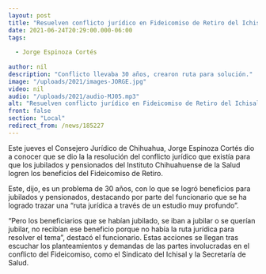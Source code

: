 ```yaml
---
layout: post
title: "Resuelven conflicto jurídico en Fideicomiso de Retiro del Ichisal"
date: 2021-06-24T20:29:00.000-06:00
tags:
  
  - Jorge Espinoza Cortés
  
author: nil
description: "Conflicto llevaba 30 años, crearon ruta para solución."
image: "/uploads/2021/images-JORGE.jpg"
video: nil
audio: "/uploads/2021/audio-MJ05.mp3"
alt: "Resuelven conflicto jurídico en Fideicomiso de Retiro del Ichisal"
front: false
section: "Local"
redirect_from: /news/185227
---
```


Este jueves el Consejero Jurídico de Chihuahua, Jorge Espinoza Cortés dio a conocer que se dio la la resolución del conflicto jurídico que existía para que los jubilados y pensionados del Instituto Chihuahuense de la Salud logren los beneficios del Fideicomiso de Retiro.

Este, dijo, es un problema de 30 años, con lo que se logró beneficios para jubilados y pensionados, destacando por parte del funcionario que se ha logrado trazar una “ruta jurídica a través de un estudio muy profundo”. 

“Pero los beneficiarios que se habían jubilado, se iban a jubilar o se querían jubilar, no recibían ese beneficio porque no había la ruta jurídica para resolver el tema”, destacó el funcionario. Estas acciones se llegan tras escuchar los planteamientos y demandas de las partes involucradas en el conflicto del Fideicomiso, como el Sindicato del Ichisal y la Secretaría de Salud.
